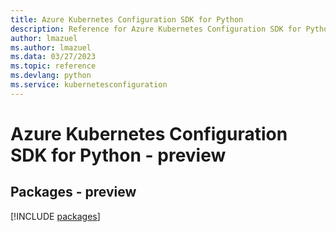 ```yaml
---
title: Azure Kubernetes Configuration SDK for Python
description: Reference for Azure Kubernetes Configuration SDK for Python
author: lmazuel
ms.author: lmazuel
ms.data: 03/27/2023
ms.topic: reference
ms.devlang: python
ms.service: kubernetesconfiguration
---
```

# Azure Kubernetes Configuration SDK for Python - preview
## Packages - preview
[!INCLUDE [packages](kubernetes-configuration-index.md)]